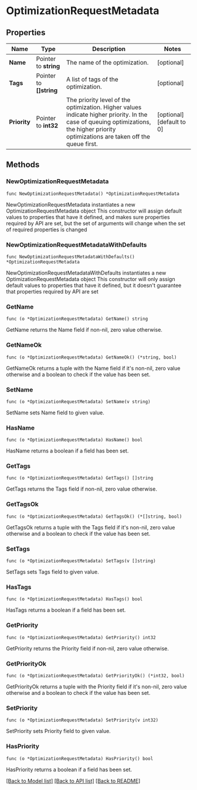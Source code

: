 # OptimizationRequestMetadata

## Properties

Name | Type | Description | Notes
------------ | ------------- | ------------- | -------------
**Name** | Pointer to **string** | The name of the optimization. | [optional] 
**Tags** | Pointer to **[]string** | A list of tags of the optimization. | [optional] 
**Priority** | Pointer to **int32** | The priority level of the optimization. Higher values indicate higher priority. In the case of queuing optimizations, the higher priority optimizations are taken off the queue first. | [optional] [default to 0]

## Methods

### NewOptimizationRequestMetadata

`func NewOptimizationRequestMetadata() *OptimizationRequestMetadata`

NewOptimizationRequestMetadata instantiates a new OptimizationRequestMetadata object
This constructor will assign default values to properties that have it defined,
and makes sure properties required by API are set, but the set of arguments
will change when the set of required properties is changed

### NewOptimizationRequestMetadataWithDefaults

`func NewOptimizationRequestMetadataWithDefaults() *OptimizationRequestMetadata`

NewOptimizationRequestMetadataWithDefaults instantiates a new OptimizationRequestMetadata object
This constructor will only assign default values to properties that have it defined,
but it doesn't guarantee that properties required by API are set

### GetName

`func (o *OptimizationRequestMetadata) GetName() string`

GetName returns the Name field if non-nil, zero value otherwise.

### GetNameOk

`func (o *OptimizationRequestMetadata) GetNameOk() (*string, bool)`

GetNameOk returns a tuple with the Name field if it's non-nil, zero value otherwise
and a boolean to check if the value has been set.

### SetName

`func (o *OptimizationRequestMetadata) SetName(v string)`

SetName sets Name field to given value.

### HasName

`func (o *OptimizationRequestMetadata) HasName() bool`

HasName returns a boolean if a field has been set.

### GetTags

`func (o *OptimizationRequestMetadata) GetTags() []string`

GetTags returns the Tags field if non-nil, zero value otherwise.

### GetTagsOk

`func (o *OptimizationRequestMetadata) GetTagsOk() (*[]string, bool)`

GetTagsOk returns a tuple with the Tags field if it's non-nil, zero value otherwise
and a boolean to check if the value has been set.

### SetTags

`func (o *OptimizationRequestMetadata) SetTags(v []string)`

SetTags sets Tags field to given value.

### HasTags

`func (o *OptimizationRequestMetadata) HasTags() bool`

HasTags returns a boolean if a field has been set.

### GetPriority

`func (o *OptimizationRequestMetadata) GetPriority() int32`

GetPriority returns the Priority field if non-nil, zero value otherwise.

### GetPriorityOk

`func (o *OptimizationRequestMetadata) GetPriorityOk() (*int32, bool)`

GetPriorityOk returns a tuple with the Priority field if it's non-nil, zero value otherwise
and a boolean to check if the value has been set.

### SetPriority

`func (o *OptimizationRequestMetadata) SetPriority(v int32)`

SetPriority sets Priority field to given value.

### HasPriority

`func (o *OptimizationRequestMetadata) HasPriority() bool`

HasPriority returns a boolean if a field has been set.


[[Back to Model list]](../README.md#documentation-for-models) [[Back to API list]](../README.md#documentation-for-api-endpoints) [[Back to README]](../README.md)


